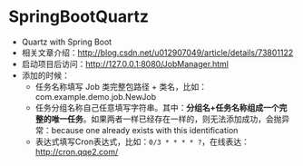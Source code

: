 # SpringBootQuartz

- Quartz with Spring Boot
- 相关文章介绍：<http://blog.csdn.net/u012907049/article/details/73801122>
- 启动项目后访问：<http://127.0.0.1:8080/JobManager.html>
- 添加的时候：
	- 任务名称填写 Job 类完整包路径 + 类名，比如：com.example.demo.job.NewJob
	- 任务分组名称自己任意填写字符串。其中：**分组名+任务名称组成一个完整的唯一任务**。如果两者一样已经存在一样的，则无法添加成功，会抛异常：because one already exists with this identification
	- 表达式填写Cron表达式，比如：`0/3 * * * * ?`，在线表达：<http://cron.qqe2.com/>